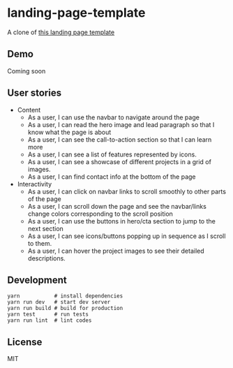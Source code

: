 # landing-page-template
A clone of [this landing page template](https://blackrockdigital.github.io/startbootstrap-creative/)

## Demo
Coming soon

## User stories

- Content
  - As a user, I can use the navbar to navigate around the page
  - As a user, I can read the hero image and lead paragraph so that I know what the page is about
  - As a user, I can see the call-to-action section so that I can learn more
  - As a user, I can see a list of features represented by icons.
  - As a user, I can see a showcase of different projects in a grid of images.
  - As a user, I can find contact info at the bottom of the page
- Interactivity
  - As a user, I can click on navbar links to scroll smoothly to other parts of the page
  - As a user, I can scroll down the page and see the navbar/links change colors corresponding to the scroll position
  - As a user, I can use the buttons in hero/cta section to jump to the next section
  - As a user, I can see icons/buttons popping up in sequence as I scroll to them.
  - As a user, I can hover the project images to see their detailed descriptions.

## Development
```
yarn           # install dependencies
yarn run dev   # start dev server
yarn run build # build for production
yarn test      # run tests
yarn run lint  # lint codes
```

## License
MIT
